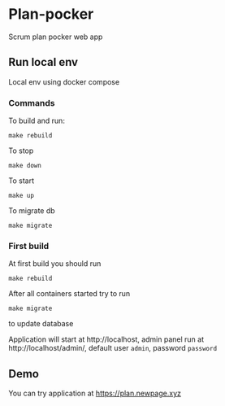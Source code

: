 # Plan-pocker

Scrum plan pocker web app

## Run local env
Local env using docker compose  

### Commands
To build and run:  
```
make rebuild
```  
To stop  
```
make down
```  
To start  
```
make up  
```
To migrate db  
```  
make migrate
```   

### First build
At first build you should run
```
make rebuild
```

After all containers started try to run
```
make migrate
```
to update database


Application will start at http://localhost, admin panel run at http://localhost/admin/, default user `admin`, password `password`


## Demo
You can try application at https://plan.newpage.xyz